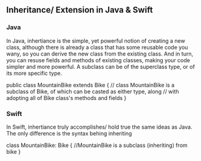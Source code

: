 ## Inheritance/ Extension in Java & Swift

### Java

In Java, inhertiance is the simple, yet powerful notion of creating a new class, although there is already a class that has some reusable code you wany, so you can derive the new class from the existing class. And in turn, you can resuse fields and methods of existing classes, making your code simpler and more powerful. A subclass can be of the superclass type, or of its more specific type.

public class MountainBike extends Bike {
	// class MountainBike is a subclass of Bike, of which can be casted as either type, along  // with adopting all of Bike class's methods and fields 
}


### Swift 

In Swift, inhertiance truly accomplishes/ hold true the same ideas as Java. The only difference is the syntax behing inheriting 

class MountainBike: Bike {
	//MountainBike is a subclass (inheriting) from bike
}